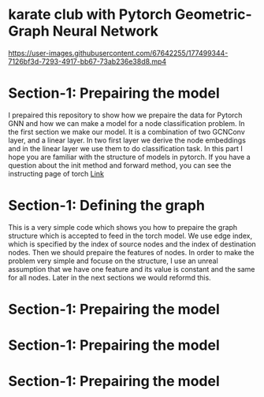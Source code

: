 # karate club with Pytorch Geometric-Graph Neural Network 


https://user-images.githubusercontent.com/67642255/177499344-7126bf3d-7293-4917-bb67-73ab236e38d8.mp4
# Section-1: Prepairing the model
I prepaired this repository to show how we prepaire the data for Pytorch GNN and how we can make a model for a node classification problem.
In the first section we make our model. It is a combination of two GCNConv layer, and a linear layer. In two first layer we derive the node embeddings and in the linear layer we use them to do classification task. 
In this part I hope you are familiar with the structure of models in pytorch. If you have a question about the init method and forward method, you can see the instructing page of torch [Link](https://pytorch-geometric.readthedocs.io/en/latest/modules/nn.html)   

# Section-1: Defining the graph
This is a very simple code which shows you how to prepaire the graph structure which is accepted to feed in the torch model. We use edge index, which is specified by the index of source nodes and the index of destination nodes. 
Then we should prepaire the features of nodes. In order to make the problem very simple and focuse on the structure, I use an unreal assumption that we have one feature and its value is constant and the same for all nodes. Later in the next sections we would reformd this.
# Section-1: Prepairing the model

# Section-1: Prepairing the model

# Section-1: Prepairing the model
